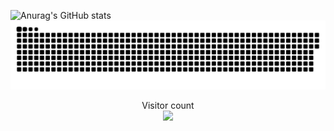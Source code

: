

![Anurag's GitHub stats](https://github-readme-stats.vercel.app/api?username=ShuXCoding&show_icons=true&theme=radical)
<a href=#><img src="contributions.svg"></a>

<p align="center"> 
  Visitor count<br>
  <img src="https://profile-counter.glitch.me/insolitum/count.svg" />
</p>
